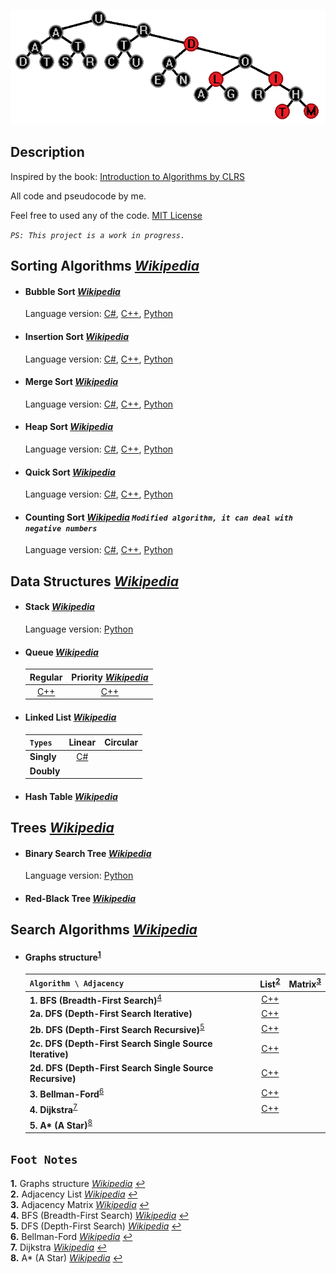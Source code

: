 ﻿![Title](Title.png)
## Description
Inspired by the book: [Introduction to Algorithms by CLRS](https://en.wikipedia.org/wiki/Introduction_to_Algorithms)

All code and pseudocode by me.

Feel free to used any of the code. [MIT License](https://github.com/GrisWoldDiablo/Data-Structure-and-Algorithm/blob/master/LICENSE)

*`PS: This project is a work in progress.`*
## Sorting Algorithms *[Wikipedia](https://en.wikipedia.org/wiki/Sorting_algorithm)*
- #### Bubble Sort *[Wikipedia](https://en.wikipedia.org/wiki/Bubble_sort)*
	 Language version: [C#](https://github.com/GrisWoldDiablo/Data-Structure-and-Algorithm/blob/master/C%20Sharp/Bubble%20Sort/Bubble%20Sort/Program.cs), [C++](https://github.com/GrisWoldDiablo/Data-Structure-and-Algorithm/blob/master/C%20Plus%20Plus/Bubble%20Sort/Bubble%20Sort/Bubble%20Sort.cpp), [Python](https://github.com/GrisWoldDiablo/Data-Structure-and-Algorithm/blob/master/Python/Bubble%20Sort/Bubble%20Sort/Bubble_Sort.py)
- #### Insertion Sort *[Wikipedia](https://en.wikipedia.org/wiki/Insertion_sort)*
	Language version: [C#](https://github.com/GrisWoldDiablo/Data-Structure-and-Algorithm/blob/master/C%20Sharp/Insertion%20Sort/Insertion%20Sort/Program.cs), [C++](https://github.com/GrisWoldDiablo/Data-Structure-and-Algorithm/blob/master/C%20Plus%20Plus/Insertion%20Sort/Insertion%20Sort/Insertion%20Sort.cpp), [Python](https://github.com/GrisWoldDiablo/Data-Structure-and-Algorithm/blob/master/Python/Insertion%20Sort/Insertion%20Sort/Insertion_Sort.py)
- #### Merge Sort *[Wikipedia](https://en.wikipedia.org/wiki/Merge_sort)*
	Language version: [C#](https://github.com/GrisWoldDiablo/Data-Structure-and-Algorithm/blob/master/C%20Sharp/Merge%20Sort/Merge%20Sort/Program.cs), [C++](https://github.com/GrisWoldDiablo/Data-Structure-and-Algorithm/blob/master/C%20Plus%20Plus/Merge%20Sort/Merge%20Sort/Merge%20Sort.cpp), [Python](https://github.com/GrisWoldDiablo/Data-Structure-and-Algorithm/blob/master/Python/Merge%20Sort/Merge%20Sort/Merge_Sort.py)
- #### Heap Sort *[Wikipedia](https://en.wikipedia.org/wiki/Heapsort)*
	Language version: [C#](https://github.com/GrisWoldDiablo/Data-Structure-and-Algorithm/blob/master/C%20Sharp/Heap%20Sort/Heap%20Sort/Program.cs), [C++](https://github.com/GrisWoldDiablo/Data-Structure-and-Algorithm/blob/master/C%20Plus%20Plus/Heap%20Sort/Heap%20Sort/Heap%20Sort.cpp), [Python](https://github.com/GrisWoldDiablo/Data-Structure-and-Algorithm/blob/master/Python/Heap%20Sort/Heap%20Sort/Heap_Sort.py)
- #### Quick Sort *[Wikipedia](https://en.wikipedia.org/wiki/Quicksort)*
	Language version: [C#](https://github.com/GrisWoldDiablo/Data-Structure-and-Algorithm/blob/master/C%20Sharp/Quick%20Sort/Quick%20Sort/Program.cs), [C++](https://github.com/GrisWoldDiablo/Data-Structure-and-Algorithm/blob/master/C%20Plus%20Plus/Quick%20Sort/Quick%20Sort/Quick%20Sort.cpp), [Python](https://github.com/GrisWoldDiablo/Data-Structure-and-Algorithm/blob/master/Python/Quick%20Sort/Quick%20Sort/Quick_Sort.py)
- #### Counting Sort *[Wikipedia](https://en.wikipedia.org/wiki/Counting_sort)* *`Modified algorithm, it can deal with negative numbers`*
	Language version: [C#](https://github.com/GrisWoldDiablo/Data-Structure-and-Algorithm/blob/master/C%20Sharp/Counting%20Sort/Counting%20Sort/Program.cs), [C++](https://github.com/GrisWoldDiablo/Data-Structure-and-Algorithm/blob/master/C%20Plus%20Plus/Counting%20Sort/Counting%20Sort/Counting%20Sort.cpp), [Python](https://github.com/GrisWoldDiablo/Data-Structure-and-Algorithm/blob/master/Python/Counting%20Sort/Counting%20Sort/Counting_Sort.py)
## Data Structures *[Wikipedia](https://en.wikipedia.org/wiki/Data_structure)*
- #### Stack *[Wikipedia](https://en.wikipedia.org/wiki/Stack_(abstract_data_type))*
	Language version: [Python](https://github.com/GrisWoldDiablo/Data-Structure-and-Algorithm/blob/master/Python/Stack/Stack/TheStack.py)
- #### Queue *[Wikipedia](https://en.wikipedia.org/wiki/Queue_(abstract_data_type))*

	|Regular|Priority *[Wikipedia](https://en.wikipedia.org/wiki/Priority_queue)*|
	|:---:|:---:|
	| [C++](https://github.com/GrisWoldDiablo/Data-Structure-and-Algorithm/blob/master/C%20Plus%20Plus/Queue/Queue/TheQueue.h) | [C++](https://github.com/GrisWoldDiablo/Data-Structure-and-Algorithm/blob/master/C%20Plus%20Plus/Priority%20Queue/PriorityQueue/ThePriorityQueue.h) |
- #### Linked List *[Wikipedia](https://en.wikipedia.org/wiki/Linked_list)*

	| `Types` | Linear | Circular |
	|:---|:---:|:---:|
	| **Singly** | [C#](https://github.com/GrisWoldDiablo/Data-Structure-and-Algorithm/blob/master/C%20Sharp/Linked%20List/Linked%20List/TheSinglyLinearLinkedList.cs) |  |
	| **Doubly** |  |  |
- #### Hash Table *[Wikipedia](https://en.wikipedia.org/wiki/Hash_table)*
## Trees *[Wikipedia](https://en.wikipedia.org/wiki/Tree_(data_structure))*
- #### Binary Search Tree *[Wikipedia](https://en.wikipedia.org/wiki/Binary_search_tree)*
	Language version: [Python](https://github.com/GrisWoldDiablo/Data-Structure-and-Algorithm/blob/master/Python/Tree/Tree/TheBinarySearchTree.py)
- #### Red-Black Tree *[Wikipedia](https://en.wikipedia.org/wiki/Red%E2%80%93black_tree)*
## Search Algorithms *[Wikipedia](https://en.wikipedia.org/wiki/Search_algorithm)*
- #### Graphs structure<sup id="a1">[1](#f1)</sup>

	|`Algorithm \ Adjacency` | List<sup id="a2">[2](#f2)</sup> | Matrix<sup id="a3">[3](#f3)</sup> |
	|:---|:---:|:---:|
	|**1. BFS (Breadth-First Search)**<sup id="a4">[4](#f4)</sup>|[C++](https://github.com/GrisWoldDiablo/Data-Structure-and-Algorithm/blob/master/C%20Plus%20Plus/Graph/Graph/ListGraph.h#L142)||
	|**2a. DFS (Depth-First Search Iterative)**|[C++](https://github.com/GrisWoldDiablo/Data-Structure-and-Algorithm/blob/master/C%20Plus%20Plus/Graph/Graph/ListGraph.h#L346)||
	|**2b. DFS (Depth-First Search Recursive)**<sup id="a5">[5](#f5)</sup>|[C++](https://github.com/GrisWoldDiablo/Data-Structure-and-Algorithm/blob/master/C%20Plus%20Plus/Graph/Graph/ListGraph.h#L213)||
	|**2c. DFS (Depth-First Search Single Source Iterative)**|[C++](https://github.com/GrisWoldDiablo/Data-Structure-and-Algorithm/blob/master/C%20Plus%20Plus/Graph/Graph/ListGraph.h#L432)||
	|**2d. DFS (Depth-First Search Single Source Recursive)**|[C++](https://github.com/GrisWoldDiablo/Data-Structure-and-Algorithm/blob/master/C%20Plus%20Plus/Graph/Graph/ListGraph.h#L248)||
	|**3. Bellman-Ford**<sup id="a6">[6](#f6)</sup>|[C++](https://github.com/GrisWoldDiablo/Data-Structure-and-Algorithm/blob/master/C%20Plus%20Plus/Graph/Graph/ListGraph.h#L502)||
	|**4. Dijkstra**<sup id="a7">[7](#f7)</sup>|[C++](https://github.com/GrisWoldDiablo/Data-Structure-and-Algorithm/blob/master/C%20Plus%20Plus/Graph/Graph/ListGraph.h#L603)||
	|**5. A\* (A Star)**<sup id="a8">[8](#f8)</sup>|||

## `Foot Notes`
<b id="f1">1.</b> Graphs structure *[Wikipedia](https://en.wikipedia.org/wiki/Graph_(abstract_data_type))* [↩](#a1)  
<b id="f2">2.</b> Adjacency List *[Wikipedia](https://en.wikipedia.org/wiki/Adjacency_list)* [↩](#a2)  
<b id="f3">3.</b> Adjacency Matrix *[Wikipedia](https://en.wikipedia.org/wiki/Adjacency_matrix)* [↩](#a3)  
<b id="f4">4.</b> BFS (Breadth-First Search) *[Wikipedia](https://en.wikipedia.org/wiki/Breadth-first_search)* [↩](#a4)  
<b id="f5">5.</b> DFS (Depth-First Search) *[Wikipedia](https://en.wikipedia.org/wiki/Depth-first_search)* [↩](#a5)  
<b id="f6">6.</b> Bellman-Ford *[Wikipedia](https://en.wikipedia.org/wiki/Bellman%E2%80%93Ford_algorithm)* [↩](#a6)  
<b id="f7">7.</b> Dijkstra *[Wikipedia](https://en.wikipedia.org/wiki/Dijkstra%27s_algorithm)* [↩](#a7)  
<b id="f8">8.</b> A* (A Star) *[Wikipedia](https://en.wikipedia.org/wiki/A*_search_algorithm)* [↩](#a8)  
